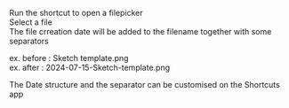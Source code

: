 Run the shortcut to open a filepicker  
Select a file  
The file crreation date will be added to the filename together with some separators   

ex. before : Sketch template.png  
ex. after  : 2024-07-15-Sketch-template.png  

The Date structure and the separator can be customised on the Shortcuts app  
